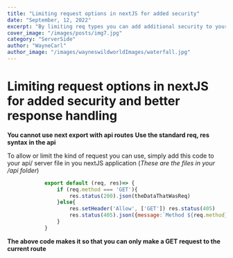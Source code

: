 ```yaml
---
title: "Limiting request options in nextJS for added security"
date: "September, 12, 2022"
excerpt: "By limiting req types you can add additional security to your app"
cover_image: "/images/posts/img7.jpg"
category: "ServerSide"
author: "WayneCarl"
author_image: "/images/wayneswildworldImages/waterfall.jpg"
---
```


# Limiting request options in nextJS for added security and better response handling

**You cannot use next export with api routes**
**Use the standard req, res syntax in the api**

To allow or limit the kind of request you can use, simply add this code to your api/ server file in you nextJS application (_These are the files in your /api folder_)

```javascript
            export default (req, res)=> {
                if (req.method === 'GET'){
                    res.status(200).json(theDataThatWasReq)
                }else{
                    res.setHeader('Allow', ['GET']) res.status(405)
                    res.status(405).json({message:`Method ${req.method} is not allowed, nice try tho`})
                }
            }
```

**The above code makes it so that you can only make a GET request to the current route**
